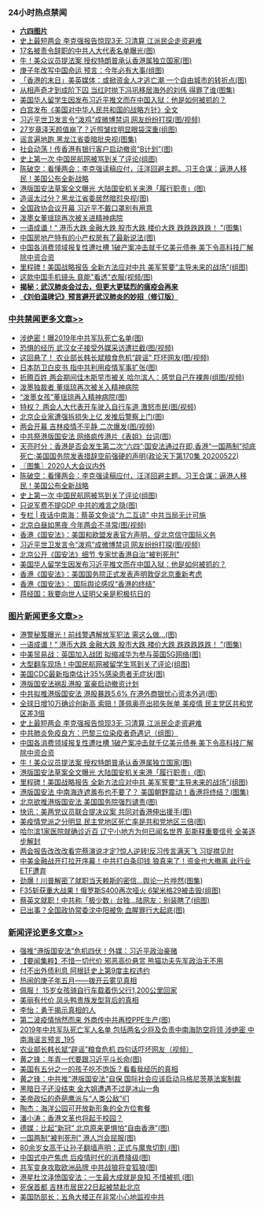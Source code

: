 <div class="catlist">
<h3>24小时热点禁闻</h3>
<ul>
<li><b><a href="64photo" target="_blank">六四图片</a></b></li>
<li><a href="https://github.com/fqnews/bnews/blob/master/topimagenews/20200522/1332789.md">史上最短两会 李克强报告惊现3无 习清算 江派民企走资避难</a></li>
<li><a href="https://github.com/fqnews/bnews/blob/master/cbnews/20200522/1332646.md">17名被责令辞职的中共人大代表名单曝光(图)</a></li>
<li><a href="https://github.com/fqnews/bnews/blob/master/topimagenews/20200522/1332632.md">牛！美众议员提法案 授权特朗普承认香港属独立国家(图)</a></li>
<li><a href="https://github.com/fqnews/bnews/blob/master/cbnews/20200522/1332696.md">庚子年改写中国命运 预言：今年必有大事(组图)</a></li>
<li><a href="https://github.com/fqnews/bnews/blob/master/cnnews/hknews/20200522/1332650.md">「香港的末日」美英媒体：或掀资金人才逃亡潮 一个自由城市的转折点(图)</a></li>
<li><a href="https://github.com/fqnews/bnews/blob/master/yule/20200523/1332917.md">从相声奇才到成阶下囚 当红时抛下冯巩移居海外的刘伟 得罪了谁(图集)</a></li>
<li><a href="https://github.com/fqnews/bnews/blob/master/cbnews/20200522/1332808.md">美国华人留学生因发布习近平推文而在中国入狱：他是如何被抓的？</a></li>
<li><a href="https://github.com/fqnews/bnews/blob/master/comments/20200522/1332660.md">白宫发布《美国对中华人民共和国的战略方针》全文</a></li>
<li><a href="https://github.com/fqnews/bnews/blob/master/cbnews/20200523/1332873.md">习近平世卫发言令“泼鸡”成微博禁词 网友纷纷打探(图/视频)</a></li>
<li><a href="https://github.com/fqnews/bnews/blob/master/yule/20200523/1332963.md">27岁章泽天颜值崩了？近照皱纹明显眼袋深重(组图)</a></li>
<li><a href="https://github.com/fqnews/bnews/blob/master/cbnews/20200522/1332661.md">谣言遍地跑 黑龙江省委暗批央视(图集)</a></li>
<li><a href="https://github.com/fqnews/bnews/blob/master/cnnews/hknews/20200523/1332909.md">社会动荡！传香港有银行客户启动撤资“B计划”(图)</a></li>
<li><a href="https://github.com/fqnews/bnews/blob/master/cbnews/20200523/1332957.md">史上第一次 中国民航网被骂到关了评论(组图)</a></li>
<li><a href="https://github.com/fqnews/bnews/blob/master/cbnews/20200523/1332994.md">陈破空：看懂两会：李克强读稿应付，汪洋回避主题。习王合谋：逼港人移民！美国公布全新战略 </a></li>
<li><a href="https://github.com/fqnews/bnews/blob/master/topimagenews/20200522/1332631.md">港版国安法草案全文曝光 大陆国安机关来港「履行职责」(图)</a></li>
<li><a href="https://github.com/fqnews/bnews/blob/master/cbnews/20200522/1332707.md">造谣太过分？黑龙江省委居然暗怼央视(图)</a></li>
<li><a href="https://github.com/fqnews/bnews/blob/master/cbnews/20200522/1332734.md">全国政协会议开幕 习近平不戴口罩别有用意</a></li>
<li><a href="https://github.com/fqnews/bnews/blob/master/weiquan/20200523/1332881.md">泼墨女董瑶琼再次被关进精神病院</a></li>
<li><a href="https://github.com/fqnews/bnews/blob/master/topimagenews/20200523/1333071.md">一语成谶！“ 港币大跌 金融大跌 股市大跌 楼价大跌 跌跌跌跌跌！ ”(图集)</a></li>
<li><a href="https://github.com/fqnews/bnews/blob/master/cnnews/20200523/1332945.md">中国房地产特有的小产权房有了最新说法(图)</a></li>
<li><a href="https://github.com/fqnews/bnews/blob/master/topimagenews/20200522/1332723.md">中国各消费领域报复性遭吐槽 1破产案冲击就千亿美元债券 美下令高科技厂解除中资合资</a></li>
<li><a href="https://github.com/fqnews/bnews/blob/master/topimagenews/20200522/1332626.md">里程碑！美国战略报告 全新方法应对中共 美军誓要“主导未来的战场”(组图)</a></li>
<li><a href="https://github.com/fqnews/bnews/blob/master/cnnews/20200523/1332962.md">这款中国手机镜头 竟能"看透"衣服(视频/图)</a></li>
<li><b><a href="https://github.com/fqnews/bnews/blob/master/comments/20200211/1275071.md" target="_blank">揭秘：武汉肺炎会过去，但更大更猛烈的瘟疫会再来</a></b></li>
<li><b><a href="https://github.com/fqnews/bnews/blob/master/comments/20200207/1272816.md" target="_blank">《刘伯温碑记》预言避开武汉肺炎的妙招（修订版）</a></b></li>
</ul>
</div>

<div class="catlist">
<h3><a href="https://github.com/fqnews/bnews/blob/master/cbnews/" target="_blank">中共禁闻</a><span><a href="https://github.com/fqnews/bnews/blob/master/cbnews/" target="_blank" rel="nofollow">更多文章>></a></span></h3>
<ul>
<li><a href="https://github.com/fqnews/bnews/blob/master/cbnews/20200523/1333184.md" target="_blank">涉绝密！曝2019年中共军队死亡名单(图)</a></li>
<li><a href="https://github.com/fqnews/bnews/blob/master/cbnews/20200523/1333174.md" target="_blank">恐惧的经历 武汉女子接受外媒采访遭拦截(图/视频)</a></li>
<li><a href="https://github.com/fqnews/bnews/blob/master/cbnews/20200523/1333164.md" target="_blank">这回悬了！ 农业部长韩长斌粮食危机“辟谣” 吓坏网友(图/视频)</a></li>
<li><a href="https://github.com/fqnews/bnews/blob/master/cbnews/20200523/1333154.md" target="_blank">日本防卫白皮书 指中共利用疫情军事扩张(图)</a></li>
<li><a href="https://github.com/fqnews/bnews/blob/master/cbnews/20200523/1333114.md" target="_blank">折腾百姓 两会期间佳木斯早市被关 哈尔滨人：感觉自己在裸奔(组图/视频)</a></li>
<li><a href="https://github.com/fqnews/bnews/blob/master/cbnews/20200523/1333082.md" target="_blank">泼墨独裁者 董瑶琼再次被关入精神病院</a></li>
<li><a href="https://github.com/fqnews/bnews/blob/master/cbnews/20200523/1333078.md" target="_blank">“泼墨女孩”董瑶琼再入精神病院(图)</a></li>
<li><a href="https://github.com/fqnews/bnews/blob/master/cbnews/20200523/1333065.md" target="_blank">特权？ 两会人大代表开车驶入自行车道 激怒市民(图/视频)</a></li>
<li><a href="https://github.com/fqnews/bnews/blob/master/cbnews/20200523/1333064.md" target="_blank">北京企业家遭强拆损失上亿 发推后警察上门(图)</a></li>
<li><a href="https://github.com/fqnews/bnews/blob/master/cbnews/20200523/1333063.md" target="_blank">两会开幕 吉林疫情不平静 二次爆发(图/视频)</a></li>
<li><a href="https://github.com/fqnews/bnews/blob/master/cbnews/20200523/1333054.md" target="_blank">中共祭港版国安法 网络疯传港片《表姐》台词(图)</a></li>
<li><a href="https://github.com/fqnews/bnews/blob/master/cbnews/20200523/1333025.md" target="_blank">天亮时分：香港是否会发生第二次“六四”;国安法通过在即,香港“一国两制”彻底死亡;美国国务院发表措辞空前强硬的声明(政论天下第170集 20200522)</a></li>
<li><a href="https://github.com/fqnews/bnews/blob/master/cbnews/20200523/1332995.md" target="_blank">〖图集〗2020人大会议内外</a></li>
<li><a href="https://github.com/fqnews/bnews/blob/master/cbnews/20200523/1332994.md" target="_blank">陈破空：看懂两会：李克强读稿应付，汪洋回避主题。习王合谋：逼港人移民！美国公布全新战略</a></li>
<li><a href="https://github.com/fqnews/bnews/blob/master/cbnews/20200523/1332957.md" target="_blank">史上第一次 中国民航网被骂到关了评论(组图)</a></li>
<li><a href="https://github.com/fqnews/bnews/blob/master/cbnews/20200523/1332937.md" target="_blank">只说军费不提GDP 中共的难言之隐(图)</a></li>
<li><a href="https://github.com/fqnews/bnews/blob/master/cbnews/20200523/1332927.md" target="_blank">专栏 | 夜话中南海：蔡英文免谈“九二互谅”    中共当局无计可施</a></li>
<li><a href="https://github.com/fqnews/bnews/blob/master/cbnews/20200523/1332924.md" target="_blank">北京白昼如黑夜 今年两会不寻常(图/视频)</a></li>
<li><a href="https://github.com/fqnews/bnews/blob/master/cbnews/20200523/1332894.md" target="_blank">香港《国安法》：美国和欧盟发表官方声明，促北京信守国际义务</a></li>
<li><a href="https://github.com/fqnews/bnews/blob/master/cbnews/20200523/1332873.md" target="_blank">习近平世卫发言令“泼鸡”成微博禁词 网友纷纷打探(图/视频)</a></li>
<li><a href="https://github.com/fqnews/bnews/blob/master/cbnews/20200522/1332855.md" target="_blank">北京公开《国安法》细节 专家忧香港自治“被判死刑”</a></li>
<li><a href="https://github.com/fqnews/bnews/blob/master/cbnews/20200522/1332808.md" target="_blank">美国华人留学生因发布习近平推文而在中国入狱：他是如何被抓的？</a></li>
<li><a href="https://github.com/fqnews/bnews/blob/master/cbnews/20200522/1332837.md" target="_blank">香港《国安法》：美国国务院正式发表声明敦促北京重新考虑</a></li>
<li><a href="https://github.com/fqnews/bnews/blob/master/cbnews/20200522/1332836.md" target="_blank">香港《国安法》： 国际舆论感叹“香港的终结”</a></li>
<li><a href="https://github.com/fqnews/bnews/blob/master/cbnews/20200522/1332792.md" target="_blank">蒋经国：我要向世人证明父亲是积极抗日的</a></li>

</ul>
</div>
<div class="catlist">
<h3><a href="https://github.com/fqnews/bnews/blob/master/topimagenews/" target="_blank">图片新闻</a><span><a href="https://github.com/fqnews/bnews/blob/master/topimagenews/" target="_blank" rel="nofollow">更多文章>></a></span></h3>
<ul>
<li><a href="https://github.com/fqnews/bnews/blob/master/topimagenews/20200523/1333173.md" target="_blank">港警秘笈曝光！前线警遇解放军犯法 需这么做…(图)</a></li>
<li><a href="https://github.com/fqnews/bnews/blob/master/topimagenews/20200523/1333071.md" target="_blank">一语成谶！“ 港币大跌 金融大跌 股市大跌 楼价大跌 跌跌跌跌跌！ ”(图集)</a></li>
<li><a href="https://github.com/fqnews/bnews/blob/master/topimagenews/20200523/1333047.md" target="_blank">中美贸易战：英国加入战团 拟缩减华为参与英国5G网络(图)</a></li>
<li><a href="https://github.com/fqnews/bnews/blob/master/topimagenews/20200523/1333046.md" target="_blank">大型翻车现场！中国民航网被留学生骂到关了评论(组图)</a></li>
<li><a href="https://github.com/fqnews/bnews/blob/master/topimagenews/20200523/1332956.md" target="_blank">美国CDC最新指南估计35%感染患者无症状(图)</a></li>
<li><a href="https://github.com/fqnews/bnews/blob/master/topimagenews/20200523/1332955.md" target="_blank">港版国安法祸乱港股 富豪启动撤资计划</a></li>
<li><a href="https://github.com/fqnews/bnews/blob/master/topimagenews/20200523/1332872.md" target="_blank">中共拟推港版国安法 港股暴跌5.6% 在港外商银忧心资本外逃(图)</a></li>
<li><a href="https://github.com/fqnews/bnews/blob/master/topimagenews/20200522/1332816.md" target="_blank">全球日增10万确诊创新高 索赔！蓬佩奥亮出损失账单 美疫情 民主党区共和党区差3倍</a></li>
<li><a href="https://github.com/fqnews/bnews/blob/master/topimagenews/20200522/1332789.md" target="_blank">史上最短两会 李克强报告惊现3无 习清算 江派民企走资避难</a></li>
<li><a href="https://github.com/fqnews/bnews/blob/master/comments/20200522/1332716.md" target="_blank">中共肺炎免疫良方：巴黎三位染疫者奇遇记（组图）</a></li>
<li><a href="https://github.com/fqnews/bnews/blob/master/topimagenews/20200522/1332723.md" target="_blank">中国各消费领域报复性遭吐槽 1破产案冲击就千亿美元债券 美下令高科技厂解除中资合资</a></li>
<li><a href="https://github.com/fqnews/bnews/blob/master/topimagenews/20200522/1332632.md" target="_blank">牛！美众议员提法案 授权特朗普承认香港属独立国家(图)</a></li>
<li><a href="https://github.com/fqnews/bnews/blob/master/topimagenews/20200522/1332631.md" target="_blank">港版国安法草案全文曝光 大陆国安机关来港「履行职责」(图)</a></li>
<li><a href="https://github.com/fqnews/bnews/blob/master/topimagenews/20200522/1332626.md" target="_blank">里程碑！美国战略报告 全新方法应对中共 美军誓要“主导未来的战场”(组图)</a></li>
<li><a href="https://github.com/fqnews/bnews/blob/master/topimagenews/20200522/1332589.md" target="_blank">港版国安法 中南海连遮羞布也不要了？ 美国朝野震动！香港将终结？(图集)</a></li>
<li><a href="https://github.com/fqnews/bnews/blob/master/topimagenews/20200522/1332509.md" target="_blank">北京欲推港版国安法 美国国务院强烈谴责(图)</a></li>
<li><a href="https://github.com/fqnews/bnews/blob/master/topimagenews/20200522/1332492.md" target="_blank">快讯：美两党议员联合提决议案 共同对香港伸出援手(图)</a></li>
<li><a href="https://github.com/fqnews/bnews/blob/master/topimagenews/20200522/1332382.md" target="_blank">美疫情党派之分明显 民主党地区死亡率是共和党地区三倍(图)</a></li>
<li><a href="https://github.com/fqnews/bnews/blob/master/topimagenews/20200521/1332291.md" target="_blank">哈尔滨1家医院就确诊近百 辽宁小地方为何已闻名世界 彭斯释重要信号 全美逐步解封</a></li>
<li><a href="https://github.com/fqnews/bnews/blob/master/topimagenews/20200521/1332215.md" target="_blank">两会报告改改改看完蔡演说才定?惊人逆转!反习传言满天飞 习捉襟见肘</a></li>
<li><a href="https://github.com/fqnews/bnews/blob/master/topimagenews/20200521/1332182.md" target="_blank">中美金融战开打拉开序幕！中共打白条印钱 狼真来了！资金也大撤离 此行业ETF遭弃</a></li>
<li><a href="https://github.com/fqnews/bnews/blob/master/topimagenews/20200521/1332127.md" target="_blank">劲爆！川普解密了就职当天赖斯的密信…舆论一片哗然(图集)</a></li>
<li><a href="https://github.com/fqnews/bnews/blob/master/topimagenews/20200521/1332126.md" target="_blank">F35斩获重大战果！俄罗斯S400再次哑火 6架米格29被击毁(组图)</a></li>
<li><a href="https://github.com/fqnews/bnews/blob/master/topimagenews/20200521/1332090.md" target="_blank">蔡英文就职！中共称「极少数」台独…陆网友：别装瞎了(组图)</a></li>
<li><a href="https://github.com/fqnews/bnews/blob/master/topimagenews/20200521/1332089.md" target="_blank">已出事？全国政协常委沈中阳被免 血腥罪行大起底(图)</a></li>

</ul>
</div>
<div class="catlist">
<h3><a href="https://github.com/fqnews/bnews/blob/master/comments/" target="_blank">新闻评论</a><span><a href="https://github.com/fqnews/bnews/blob/master/comments/" target="_blank" rel="nofollow">更多文章>></a></span></h3>
<ul>
<li><a href="https://github.com/fqnews/bnews/blob/master/comments/20200523/1333193.md" target="_blank">强推“港版国安法”危机四伏！外媒：习近平政治豪赌</a></li>
<li><a href="https://github.com/fqnews/bnews/blob/master/comments/20200523/1333189.md" target="_blank">【要闻集粹】不惜一切代价 邪恶高价悬赏 熊猫功夫先军政治无不用</a></li>
<li><a href="https://github.com/fqnews/bnews/blob/master/comments/20200523/1333187.md" target="_blank">付不出外债利息 阿根廷史上第9度主权违约</a></li>
<li><a href="https://github.com/fqnews/bnews/blob/master/comments/20200523/1333182.md" target="_blank">热闹的庚子年五月——拨开云雾见真相</a></li>
<li><a href="https://github.com/fqnews/bnews/blob/master/comments/20200523/1333170.md" target="_blank">佩服！ 15岁女孩骑自行车载着伤父行1,200公里回家</a></li>
<li><a href="https://github.com/fqnews/bnews/blob/master/comments/20200523/1333166.md" target="_blank">美丽有代价 凤头鸭贵族发型背后的真相</a></li>
<li><a href="https://github.com/fqnews/bnews/blob/master/comments/20200523/1333159.md" target="_blank">李怡：勇于揭示真相的人</a></li>
<li><a href="https://github.com/fqnews/bnews/blob/master/comments/20200523/1333158.md" target="_blank">第二波疫情悄然而来 外商传中共再控PPE生产(图)</a></li>
<li><a href="https://github.com/fqnews/bnews/blob/master/comments/20200523/1333153.md" target="_blank">2019年中共军队死亡军人名单 包括两名少将及负责中南海防空将领 涉绝密 中南海谣言预言_195</a></li>
<li><a href="https://github.com/fqnews/bnews/blob/master/comments/20200523/1333147.md" target="_blank">农业部长韩长斌“辟谣”粮食危机 四句话吓坏网友（视频）</a></li>
<li><a href="https://github.com/fqnews/bnews/blob/master/comments/20200523/1333143.md" target="_blank">黄之锋：年青一代要跟习近平斗长命(图)</a></li>
<li><a href="https://github.com/fqnews/bnews/blob/master/comments/20200523/1333142.md" target="_blank">美国有五分之一的孩子吃不饱饭？看看我经历的真相</a></li>
<li><a href="https://github.com/fqnews/bnews/blob/master/comments/20200523/1333125.md" target="_blank">黄之锋：中共推“港版国安法”自保  国际社会应该启动马格尼茨基法案制裁</a></li>
<li><a href="https://github.com/fqnews/bnews/blob/master/comments/20200523/1333122.md" target="_blank">黑暗日子还没结束 金大姐遭遇不过是冰山一角</a></li>
<li><a href="https://github.com/fqnews/bnews/blob/master/comments/20200523/1333121.md" target="_blank">美帝政坛的奇葩鹰派与“人类公敌”们</a></li>
<li><a href="https://github.com/fqnews/bnews/blob/master/comments/20200523/1333120.md" target="_blank">陶杰：海洋公园可开放新形象的全方位套餐</a></li>
<li><a href="https://github.com/fqnews/bnews/blob/master/comments/20200523/1333099.md" target="_blank">潘小涛：香港文革也将起于校园？</a></li>
<li><a href="https://github.com/fqnews/bnews/blob/master/comments/20200523/1333098.md" target="_blank">德媒：比起“新冠” 北京原来更惧怕“自由香港”(图)</a></li>
<li><a href="https://github.com/fqnews/bnews/blob/master/comments/20200523/1333097.md" target="_blank">一国两制“被判死刑” 港人岂会屈服(图)</a></li>
<li><a href="https://github.com/fqnews/bnews/blob/master/comments/20200523/1333096.md" target="_blank">80余岁女高干让孙子翻墙声明：正式与魔鬼切割 (图)</a></li>
<li><a href="https://github.com/fqnews/bnews/blob/master/comments/20200523/1333095.md" target="_blank">中国式中产焦虑 后疫情时代的消费降级(图)</a></li>
<li><a href="https://github.com/fqnews/bnews/blob/master/comments/20200523/1333080.md" target="_blank">共军变身攻取欧洲品牌 中共战狼将变狐狼(图)</a></li>
<li><a href="https://github.com/fqnews/bnews/blob/master/comments/20200523/1333072.md" target="_blank">港星杜汶泽愤国安法：一生最大成就是良知 不惜被抓 (图)</a></li>
<li><a href="https://github.com/fqnews/bnews/blob/master/comments/20200523/1333070.md" target="_blank">死保首都 吉林市居民22日起被禁赴北京</a></li>
<li><a href="https://github.com/fqnews/bnews/blob/master/comments/20200523/1333069.md" target="_blank">美国防部长：五角大楼正在非常小心地监视中共</a></li>

</ul>
</div>
